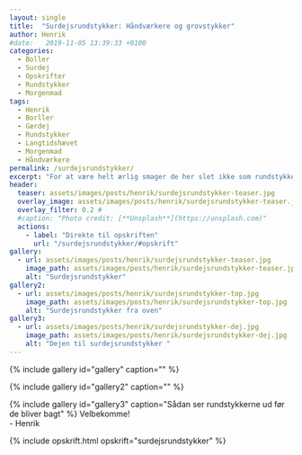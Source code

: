 ```yaml
---
layout: single
title:  "Surdejsrundstykker: Håndværkere og grovstykker"
author: Henrik
#date:   2019-11-05 13:39:33 +0100
categories:  
  - Boller 
  - Surdej
  - Opskrifter  
  - Rundstykker
  - Morgenmad
tags: 
  - Henrik
  - Borller
  - Gærdej
  - Rundstykker
  - Langtidshævet
  - Morgenmad
  - Håndværkere
permalink: /surdejsrundstykker/
excerpt: "For at være helt ærlig smager de her slet ikke som rundstykker fra bageren. Men for at være helt ærlig skal de helst også smage af noget helt andet. Her får du følelsen af at sætte tænderne i et rundstykke, men smagen af at spise GODT brød."
header:
  teaser: assets/images/posts/henrik/surdejsrundstykker-teaser.jpg
  overlay_image: assets/images/posts/henrik/surdejsrundstykker-teaser.jpg
  overlay_filter: 0.2 # 
  #caption: "Photo credit: [**Unsplash**](https://unsplash.com)"
  actions:
    - label: "Direkte til opskriften"
      url: "/surdejsrundstykker/#opskrift"
gallery:
  - url: assets/images/posts/henrik/surdejsrundstykker-teaser.jpg
    image_path: assets/images/posts/henrik/surdejsrundstykker-teaser.jpg
    alt: "Surdejsrundstykker" 
gallery2:
  - url: assets/images/posts/henrik/surdejsrundstykker-top.jpg
    image_path: assets/images/posts/henrik/surdejsrundstykker-top.jpg
    alt: "Surdejsrundstykker fra oven"
gallery3:
  - url: assets/images/posts/henrik/surdejsrundstykker-dej.jpg
    image_path: assets/images/posts/henrik/surdejsrundstykker-dej.jpg
    alt: "Dejen til surdejsrundstykker "
---
```


{% include gallery id="gallery"  caption="" %}

{% include gallery id="gallery2"  caption="" %}



{% include gallery id="gallery3"  caption="Sådan ser rundstykkerne ud før de bliver bagt" %}
Velbekomme!  
\- Henrik 

{% include opskrift.html opskrift="surdejsrundstykker" %}


[briocheburgerboller]: /Briocheburgerboller-med-Tangzhong/
[valdemarsro-fiskeburger]: https://www.valdemarsro.dk/fiskeburger-med-krydderurte-dressing/